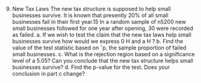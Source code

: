 9. New Tax Laws The new tax structure is supposed to
help small businesses survive. It is known that presently
20% of all small businesses fail in their first year.15 In a
random sample of n5200 new small businesses followed
for one year after opening, 30 were recorded as failed.
a. If we wish to test the claim that the new tax laws
help small businesses survive how would we express
0 H and a H ?
b. Find the value of the test statistic based on ˆp, the
sample proportion of failed small businesses.
c. What is the rejection region based on a significance
level of a 5.05? Can you conclude that the new tax
structure helps small businesses survive?
d. Find the p-value for the test. Does your conclusion
in part c change?
